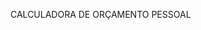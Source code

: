 CALCULADORA DE ORÇAMENTO PESSOAL
<!--
**Lorenaaso/lorenaaso** is a ✨ _special_ ✨ repository because its `README.md` (this file) appears on your GitHub profile.


- Tecnologias ultilizadas:
- Reagir;
- JavaScript (ES6+);
- HTML5;
- CSS3.
- Gerenciamento de Estado;
- ultilização do hook"useState" para controlar os dados da aplicação de forma reativa;
- Componentização:
- criação e reutilização de componentes para UI, como "Botão" e "Input";
- Adereços: 
- passagem de dados e componentes ("pai e filho")
- Renderização Condicional: 
- lógica para exibir diferentes partes da interface com base no estado da aplicação.
- ^^
- 
- 
- 
- 
-
--> 

